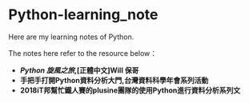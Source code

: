 # Python-learning_note

 Here are my learning notes of Python.
 
 The notes here refer to the resource below：
 
 - ***Python 旋風之旅*,[正體中文]Will 保哥**
 - **手把手打開Python資料分析大門,台灣資料科學年會系列活動**
 - **2018iT邦幫忙鐵人賽的plusine團隊的使用Python進行資料分析系列文**
